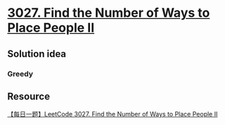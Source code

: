 # [3027. Find the Number of Ways to Place People II](https://leetcode.com/problems/find-the-number-of-ways-to-place-people-ii/description/)

## Solution idea
### Greedy

## Resource
[【每日一题】LeetCode 3027. Find the Number of Ways to Place People II](https://www.youtube.com/watch?v=cZjZSfRXePU&ab_channel=HuifengGuan)